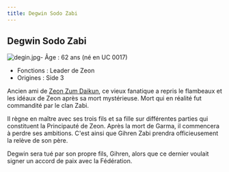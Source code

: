 ```yaml
---
title: Degwin Sodo Zabi
---
```


Degwin Sodo Zabi
----------------


![degin.jpg](/images/stories/saga/msgundam/images/zeon/degin.jpg)- Âge : 62 ans (né en UC 0017)  
- Fonctions : Leader de Zeon  
- Origines : Side 3  
  
Ancien ami de [Zeon Zum Daikun](uc/gundam-the-origin-anime/zeon-zum-daikun.html), ce vieux fanatique a repris le flambeaux et les idéaux de Zeon après sa mort mystérieuse. Mort qui en réalité fut commandité par le clan Zabi.


Il règne en maître avec ses trois fils et sa fille sur différentes parties qui constituent la Principauté de Zeon. Après la mort de Garma, il commencera à perdre ses ambitions. C'est ainsi que Gihren Zabi prendra officieusement la relève de son père. 


Degwin sera tué par son propre fils, Gihren, alors que ce dernier voulait signer un accord de paix avec la Fédération.

